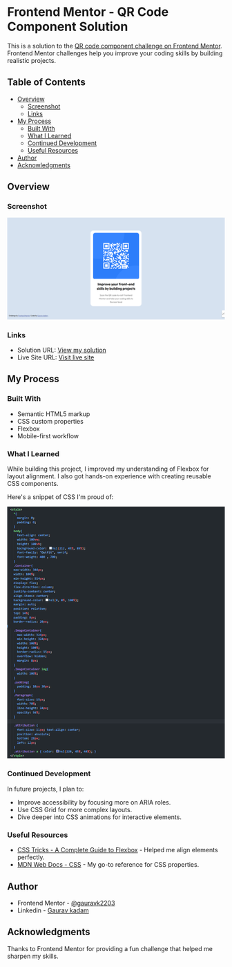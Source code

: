 # Frontend Mentor - QR Code Component Solution

This is a solution to the [QR code component challenge on Frontend Mentor](https://www.frontendmentor.io/challenges/qr-code-component-iux_sIO_H). Frontend Mentor challenges help you improve your coding skills by building realistic projects. 

## Table of Contents

- [Overview](#overview)
  - [Screenshot](#screenshot)
  - [Links](#links)
- [My Process](#my-process)
  - [Built With](#built-with)
  - [What I Learned](#what-i-learned)
  - [Continued Development](#continued-development)
  - [Useful Resources](#useful-resources)
- [Author](#author)
- [Acknowledgments](#acknowledgments)

## Overview

### Screenshot

![Result_snippit](./assest/outputSnippit.png)

### Links

- Solution URL: [View my solution](https://www.frontendmentor.io/challenges/qr-code-component-iux_sIO_H/solutions)
- Live Site URL: [Visit live site](https://your-live-site-url.com)

## My Process

### Built With

- Semantic HTML5 markup
- CSS custom properties
- Flexbox
- Mobile-first workflow

### What I Learned

While building this project, I improved my understanding of Flexbox for layout alignment. I also got hands-on experience with creating reusable CSS components.

Here's a snippet of CSS I'm proud of:

![CSS_snippit](./assest/codeSnippnit.png)

### Continued Development

In future projects, I plan to:
- Improve accessibility by focusing more on ARIA roles.
- Use CSS Grid for more complex layouts.
- Dive deeper into CSS animations for interactive elements.

### Useful Resources

- [CSS Tricks - A Complete Guide to Flexbox](https://css-tricks.com/snippets/css/a-guide-to-flexbox/) - Helped me align elements perfectly.
- [MDN Web Docs - CSS](https://developer.mozilla.org/en-US/docs/Web/CSS) - My go-to reference for CSS properties.

## Author

- Frontend Mentor - [@gauravk2203](https://www.frontendmentor.io/profile/gauravk2203)
- Linkedin - [Gaurav kadam](https://www.linkedin.com/in/gauravk2205)

## Acknowledgments

Thanks to Frontend Mentor for providing a fun challenge that helped me sharpen my skills.
